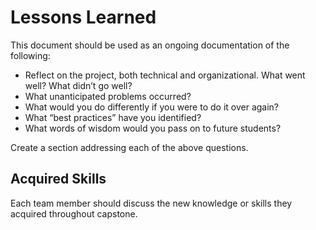 # Lessons Learned

This document should be used as an ongoing documentation of the following:

- Reflect on the project, both technical and organizational. What went well? What didn’t go well? 
- What unanticipated problems occurred? 
- What would you do differently if you were to do it over again? 
- What “best practices” have you identified? 
- What words of wisdom would you pass on to future students?

Create a section addressing each of the above questions. 

## Acquired Skills

Each team member should discuss the new knowledge or skills they acquired throughout capstone.
